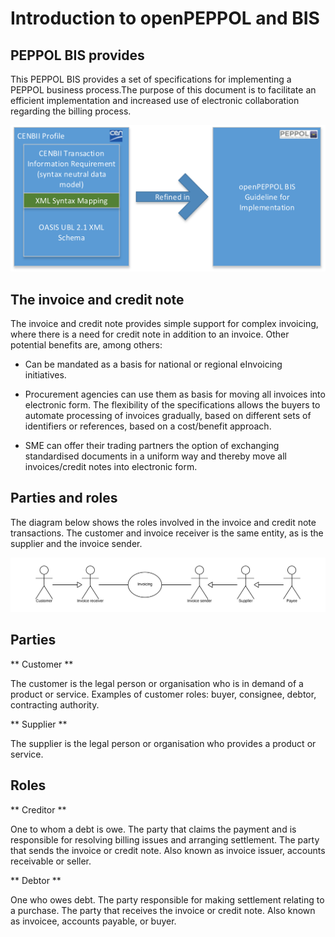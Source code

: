 # Introduction to openPEPPOL and BIS

## PEPPOL BIS provides

This PEPPOL BIS provides a set of specifications for implementing a PEPPOL business process.The purpose of this document is to facilitate an efficient implementation and increased use of electronic collaboration regarding the billing process.

<img src="https://github.com/pondersource/peppol-php/blob/as4-testing-1/docs/pics/introduction.png?raw=true"/>


## The invoice and credit note

The invoice and credit note provides simple support for complex invoicing, where there is a need for credit note in addition to an invoice. Other potential benefits are, among others:

- Can be mandated as a basis for national or regional eInvoicing initiatives.

- Procurement agencies can use them as basis for moving all invoices into electronic form. The flexibility of the specifications allows the buyers to automate processing of invoices gradually, based on different sets of identifiers or references, based on a cost/benefit approach.

- SME can offer their trading partners the option of exchanging standardised documents in a uniform way and thereby move all invoices/credit notes into electronic form.

## Parties and roles

The diagram below shows the roles involved in the invoice and credit note transactions. The customer and invoice receiver is the same entity, as is the supplier and the invoice sender.

<img src="https://github.com/pondersource/peppol-php/blob/as4-testing-1/docs/pics/roles.png?raw=true"/>

## Parties

** Customer ** 

The customer is the legal person or organisation who is in demand of a product or service. Examples of customer roles: buyer, consignee, debtor, contracting authority.

** Supplier ** 

The supplier is the legal person or organisation who provides a product or service.

## Roles

** Creditor **

One to whom a debt is owe. The party that claims the payment and is responsible for resolving billing issues and arranging settlement. The party that sends the invoice or credit note. Also known as invoice issuer, accounts receivable or seller.

** Debtor ** 

One who owes debt. The party responsible for making settlement relating to a purchase. The party that receives the invoice or credit note. Also known as invoicee, accounts payable, or buyer.
